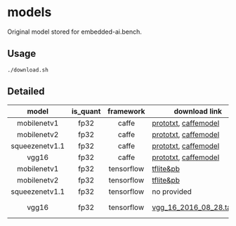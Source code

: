 # models

Original model stored for embedded-ai.bench.

## Usage

```shell script
./download.sh
```

## Detailed

| model | is_quant | framework | download link | note | 
|:-----:|:--------:|:---------:|--------|-----| 
|mobilenetv1| fp32 |caffe| [prototxt](https://raw.githubusercontent.com/shicai/MobileNet-Caffe/master/mobilenet_deploy.prototxt), [caffemodel](https://raw.githubusercontent.com/shicai/MobileNet-Caffe/master/mobilenet.caffemodel) | [shicai/MobileNet-Caffe](https://github.com/shicai/MobileNet-Caffe) | 
|mobilenetv2| fp32 |caffe| [prototxt](https://raw.githubusercontent.com/shicai/MobileNet-Caffe/master/mobilenet_v2_deploy.prototxt), [caffemodel](https://raw.githubusercontent.com/shicai/MobileNet-Caffe/master/mobilenet_v2.caffemodel) | [shicai/MobileNet-Caffe](https://github.com/shicai/MobileNet-Caffe) | 
|squeezenetv1.1| fp32 |caffe| [prototxt](https://raw.githubusercontent.com/DeepScale/SqueezeNet/master/SqueezeNet_v1.1/deploy.prototxt), [caffemodel](https://github.com/DeepScale/SqueezeNet/raw/master/SqueezeNet_v1.1/squeezenet_v1.1.caffemodel) | [DeepScale/SqueezeNet](https://github.com/DeepScale/SqueezeNet/tree/master/SqueezeNet_v1.1) |
|vgg16| fp32 |caffe| [prototxt](https://gist.githubusercontent.com/ksimonyan/211839e770f7b538e2d8/raw/0067c9b32f60362c74f4c445a080beed06b07eb3/VGG_ILSVRC_16_layers_deploy.prototxt), [caffemodel](http://www.robots.ox.ac.uk/~vgg/software/very_deep/caffe/VGG_ILSVRC_16_layers.caffemodel) | [ksimonyan](https://gist.github.com/ksimonyan/211839e770f7b538e2d8/) | 
|mobilenetv1| fp32 |tensorflow| [tflite&pb](https://storage.googleapis.com/download.tensorflow.org/models/mobilenet_v1_2018_02_22/mobilenet_v1_1.0_224.tgz) | [hosted_models](https://tensorflow.google.cn/lite/guide/hosted_models) | 
|mobilenetv2| fp32 |tensorflow| [tflite&pb](https://storage.googleapis.com/download.tensorflow.org/models/tflite_11_05_08/mobilenet_v2_1.0_224.tgz) | [hosted_models](https://tensorflow.google.cn/lite/guide/hosted_models)  | 
|squeezenetv1.1| fp32 |tensorflow| no provided | no provided |
|vgg16| fp32 |tensorflow| [vgg_16_2016_08_28.tar.gz](http://download.tensorflow.org/models/vgg_16_2016_08_28.tar.gz) | [tensorflow/models: Pre-trained Models](https://github.com/tensorflow/models/tree/master/research/slim#Pretrained) |
